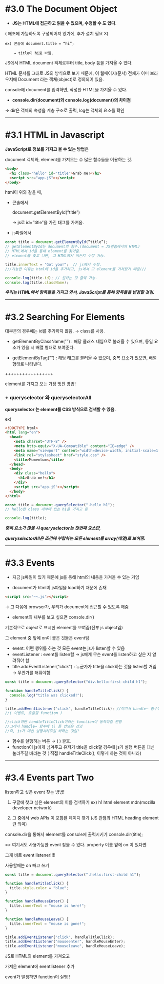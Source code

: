 # **#3.0 The Document Object**

- **JS는 HTML에 접근하고 읽을 수 있으며, 수정할 수 도 있다.**

( 애초에 가능하도록 구성되어져 있기에, 추가 설치 필요 X)

```
ex) 콘솔에 document.title = “hi”;

    → title이 hi로 바뀜.
```

JS에서 HTML document 객체로부터 title, body 등을 가져올 수 있다.

HTML 문서를 그대로 JS의 방식으로 보기 때문에, 이 웹페이지(문서) 전체가 이미 브라우저에 Document 라는 객체(object)로 정의되어 있음.

console에 document를 입력하면, 작성한 HTML을 가져올 수 있다.

- **console.dir(document)와 console.log(document)의 차이점**

⇒ dir은 객체의 속성을 계층 구조로 출력, log는 객체의 요소를 확인

---

# **#3.1 HTML in Javascript**

**JavaScript로 정보를 가지고 올 수 있는 방법**은

document 객체와, element를 가져오는 수 많은 함수들을 이용하는 것.

```html
<body>
  <h1 class="hello" id="title">Grab me!</h1>
  <script src="app.jS"></script>
</body>
```

html이 위와 같을 때,

- 콘솔에서

  document.getElementById(”title”)

  → js로 id=”title”을 가진 태그를 가져옴.

- js파일에서

```jsx
const title = document.getElementById(”title”);
// getElementById는 document의 함수.(document = JS관점에서의 HTML)
// HTML에서 id를 통해 element를 찾아줌.
// element를 찾고 나면, 그 HTML에서 뭐든지 수정 가능.

title.innerText = "Got you!";  // js에서 수정.
///가능한 이유는 html에 id를 추가하고, js에서 그 element를 가져왔기 때문///

console.log(title.id); // 원하는 것 출력 가능.
console.log(title.className);
```

**_우리는 HTML에서 항목들을 가지고 와서, JavaScript를 통해 항목들을 변경할 것임._**

---

# **#3.2 Searching For Elements**

대부분의 경우에는 id를 추가하지 않음. → class를 사용.

- getElementByClassName(””) : 해당 클래스 네임으로 불러올 수 있으며, 동일 요소가 있을 시 배열 형태로 보여준다.

- getElementByTag(””) : 해당 태그를 불러올 수 있으며, 중복 요소가 있으면, 배열 형태로 나타낸다.

+++++++++++++++++

element를 가지고 오는 가장 멋진 방법!

### + **queryselector** 와 **queryselectorAll**

**queryselector 는 element를 CSS 방식으로 검색할 수 있음.**

ex)

```html
<!DOCTYPE html>
<html lang="en">
  <head>
    <meta charset="UTF-8" />
    <meta http-equiv="X-UA-Compatible" content="IE=edge" />
    <meta name="viewport" content="width=device-width, initial-scale=1.0" />
    <link rel="stylesheet" href="style.css" />
    <title>Momentum</title>
  </head>
  <body>
    <div class="hello">
      <h1>Grab me!</h1>
    </div>
    <script src="app.jS"></script>
  </body>
</html>
```

```jsx
const title = document.querySelector(".hello h1");
// hello란 class 내부에 있는 h1을 가지고 옴

console.log(title);
```

**_중복 요소가 많을 시 queryselector는 첫번째 요소만,_**

**_queryselectorAll은 조건에 부합하는 모든 element를 array(배열)로 보여줌._**

---

# **#3.3 Events**

- 지금 js파일이 있기 때문에 js를 통해 html의 내용을 가져올 수 있는 거임

- document가 html이 js파일을 load하기 때문에 존재

```html
<script src="~~.js"></script>
```

→ 그 다음에 browser가, 우리가 document에 접근할 수 있도록 해줌

- element의 내부를 보고 싶으면 console.dir()

기본적으로 object로 표시한 element를 보여줌(전부 js object임)

그 element 중 앞에 on이 붙은 것들은 event임

- event: 어떤 행위를 하는 것
  모든 event는 js가 listen할 수 있음
- eventListener : event를 listen함
  → js에게 무슨 event를 listen하고 싶은 지 알려줘야 함
- title.addEventListener("click") : 누군가가 title을 click하는 것을 listen할 거임 → 무언가를 해줘야함

```jsx
const title = document.querySelector("div.hello:first-child h1");

function handleTitleClick() {
  console.log("title was clicked!");
}

title.addEventListener("click", handleTitleClick); //여기서 handle~ 함수에 () 하면 안됨.
//( 이벤트, 호출할 function )

//click하면 handleTitleClick이라는 function이 동작하길 원함
//그래서 handle~ 함수에 () 를 안넣은 것임
//즉, js가 대신 실행시켜주길 바라는 것임!
```

- 함수를 실행하는 버튼 → ( ) 괄호.
- function이 js에게 넘겨주고 유저가 title을 click할 경우에 js가 실행 버튼을 대신 눌러주길 바라는 것 ( 직접 handleTitleClick(); 이렇게 하는 것이 아니라)

---

# **#3.4 Events part Two**

listen하고 싶은 event 찾는 방법!

1. 구글에 찾고 싶은 element의 이름 검색하기 ex) h1 html element mdn(mozilla developer network)

2. 그 중에서 web APIs 이 포함된 페이지 찾기 (JS 관점의 HTML heading element란 의미)

console.dir을 통해서 element를 console에 출력시키기 console.dir(title);

=> 여기서도 사용가능한 event 찾을 수 있다. property 이름 앞에 on 이 있다면

그게 바로 event listener!!!!

사용할때는 on 빼고 쓰기

```jsx
const title = document.querySelector(".hello:first-child h1");

function handleTitleClick() {
  title.style.color = "blue";
}

function handleMouseEnter() {
  title.innerText = "mouse is here!";
}

function handleMouseLeave() {
  title.innerText = "mouse is gone!";
}

title.addEventListener("click", handleTitleClick);
title.addEventListener("mouseenter", handleMouseEnter);
title.addEventListener("mouseleave", handleMouseLeave);
```

JS로 HTML의 element를 가져오고

가져온 element에 eventlistener 추가

event가 발생하면 function이 실행 !
